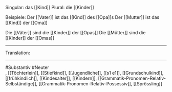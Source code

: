 Singular: das [[Kind]]
Plural: die [[Kinder]]


Beispiele:
Der [[Vater]] ist das [[Kind]] des [[Opa]]s
Der [[Mutter]] ist das [[Kind]] der [[Oma]]

Die [[Väter]] sind die [[Kinder]] der [[Opas]]
Die [[Mütter]] sind die [[Kinder]] der [[Omas]]

---
Translation:


---

#Substantiv #Neuter  
, [[Töchterlein]], [[Stiefkind]], [[Jugendliche]], [[s1 e1]], [[Grundschulkind]], [[frühkindlich]], [[Kindesalter]], [[Kindern]], [[Grammatik-Pronomen-Relativ-Selbständige]], [[Grammatik-Pronomen-Relativ-Possessiv]], [[Sprössling]]